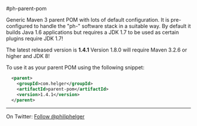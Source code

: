 #ph-parent-pom

Generic Maven 3 parent POM with lots of default configuration.
It is pre-configured to handle the "ph-" software stack in a suitable way.
By default it builds Java 1.6 applications but requires a JDK 1.7 to be used as certain plugins require JDK 1.7! 

The latest released version is **1.4.1**
Version 1.8.0 will require Maven 3.2.6 or higher and JDK 8!

To use it as your parent POM using the following snippet:
```xml
  <parent>
    <groupId>com.helger</groupId>
    <artifactId>parent-pom</artifactId>
    <version>1.4.1</version>
  </parent>
```

---

On Twitter: <a href="https://twitter.com/philiphelger">Follow @philiphelger</a>
